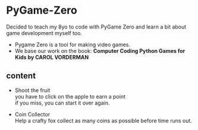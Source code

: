 # PyGame-Zero
Decided to teach my 8yo to code with PyGame Zero and learn a bit about game development myself too.
  * Pygame Zero is a tool for making video games.
  * We base our work on the book: 
**Computer Coding Python Games for Kids by CAROL VORDERMAN**

## content
  * Shoot the fruit  
  you have to click on the apple to earn a point  
  if you miss, you can start it over again.
  
  * Coin Collector  
  Help a crafty fox collect as many coins as
  possible before time runs out.

